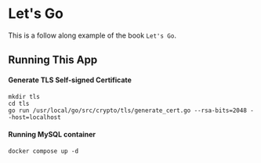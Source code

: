 # Let's Go 
This is a follow along example of the book `Let's Go`. 

## Running This App
#### Generate TLS Self-signed Certificate
```
mkdir tls
cd tls
go run /usr/local/go/src/crypto/tls/generate_cert.go --rsa-bits=2048 --host=localhost
```

#### Running MySQL container
```
docker compose up -d
```